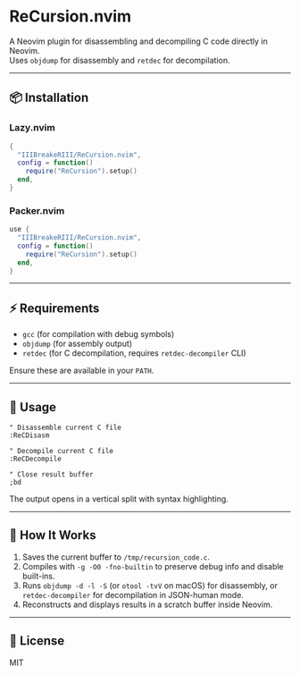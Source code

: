# ReCursion.nvim

A Neovim plugin for disassembling and decompiling C code directly in Neovim.\
Uses `objdump` for disassembly and `retdec` for decompilation.

---

## 📦 Installation

### Lazy.nvim

```lua
{
  "IIIBreakeRIII/ReCursion.nvim",
  config = function()
    require("ReCursion").setup()
  end,
}
```

### Packer.nvim

```lua
use {
  "IIIBreakeRIII/ReCursion.nvim",
  config = function()
    require("ReCursion").setup()
  end,
}
```

---

## ⚡ Requirements

- `gcc` (for compilation with debug symbols)
- `objdump` (for assembly output)
- `retdec` (for C decompilation, requires `retdec-decompiler` CLI)

Ensure these are available in your `PATH`.

---

## 🚀 Usage

```vim
" Disassemble current C file
:ReCDisasm

" Decompile current C file
:ReCDecompile

" Close result buffer
;bd
```

The output opens in a vertical split with syntax highlighting.

---

## 📂 How It Works

1. Saves the current buffer to `/tmp/recursion_code.c`.
2. Compiles with `-g -O0 -fno-builtin` to preserve debug info and disable built-ins.
3. Runs `objdump -d -l -S` (or `otool -tvV` on macOS) for disassembly, or `retdec-decompiler` for decompilation in JSON-human mode.
4. Reconstructs and displays results in a scratch buffer inside Neovim.

---

## 📜 License

MIT